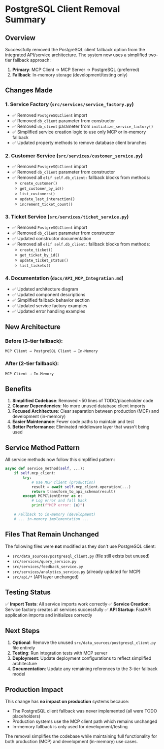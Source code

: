 # PostgreSQL Client Removal Summary

## Overview

Successfully removed the PostgreSQL client fallback option from the integrated API/service architecture. The system now uses a simplified two-tier fallback approach:

1. **Primary**: MCP Client → MCP Server → PostgreSQL (preferred)
2. **Fallback**: In-memory storage (development/testing only)

## Changes Made

### 1. Service Factory (`src/services/service_factory.py`)
- ✅ Removed `PostgreSQLClient` import
- ✅ Removed `db_client` parameter from constructor
- ✅ Removed `db_client` parameter from `initialize_service_factory()`
- ✅ Simplified service creation logic to use only MCP or in-memory fallback
- ✅ Updated property methods to remove database client branches

### 2. Customer Service (`src/services/customer_service.py`)
- ✅ Removed `PostgreSQLClient` import
- ✅ Removed `db_client` parameter from constructor
- ✅ Removed all `elif self.db_client:` fallback blocks from methods:
  - `create_customer()`
  - `get_customer_by_id()`
  - `list_customers()`
  - `update_last_interaction()`
  - `increment_ticket_count()`

### 3. Ticket Service (`src/services/ticket_service.py`)
- ✅ Removed `PostgreSQLClient` import
- ✅ Removed `db_client` parameter from constructor
- ✅ Updated constructor documentation
- ✅ Removed all `elif self.db_client:` fallback blocks from methods:
  - `create_ticket()`
  - `get_ticket_by_id()`
  - `update_ticket_status()`
  - `list_tickets()`

### 4. Documentation (`docs/API_MCP_Integration.md`)
- ✅ Updated architecture diagram
- ✅ Updated component descriptions
- ✅ Simplified fallback behavior section
- ✅ Updated service factory examples
- ✅ Updated error handling examples

## New Architecture

### Before (3-tier fallback):
```
MCP Client → PostgreSQL Client → In-Memory
```

### After (2-tier fallback):
```
MCP Client → In-Memory
```

## Benefits

1. **Simplified Codebase**: Removed ~50 lines of TODO/placeholder code
2. **Cleaner Dependencies**: No more unused database client imports
3. **Focused Architecture**: Clear separation between production (MCP) and development (in-memory)
4. **Easier Maintenance**: Fewer code paths to maintain and test
5. **Better Performance**: Eliminated middleware layer that wasn't being used

## Service Method Pattern

All service methods now follow this simplified pattern:

```python
async def service_method(self, ...):
    if self.mcp_client:
        try:
            # Use MCP client (production)
            result = await self.mcp_client.operation(...)
            return transform_to_api_schema(result)
        except MCPClientError as e:
            # Log error and fall back
            print(f"MCP error: {e}")
    
    # Fallback to in-memory (development)
    # ... in-memory implementation ...
```

## Files That Remain Unchanged

The following files were **not** modified as they don't use PostgreSQL client:
- `src/data_sources/postgresql_client.py` (file still exists but unused)
- `src/services/query_service.py`
- `src/services/feedback_service.py`
- `src/services/analytics_service.py` (already updated for MCP)
- `src/api/*` (API layer unchanged)

## Testing Status

✅ **Import Tests**: All service imports work correctly
✅ **Service Creation**: Service factory creates all services successfully
✅ **API Startup**: FastAPI application imports and initializes correctly

## Next Steps

1. **Optional**: Remove the unused `src/data_sources/postgresql_client.py` file entirely
2. **Testing**: Run integration tests with MCP server
3. **Deployment**: Update deployment configurations to reflect simplified architecture
4. **Documentation**: Update any remaining references to the 3-tier fallback model

## Production Impact

This change has **no impact on production** systems because:
- The PostgreSQL client fallback was never implemented (all were TODO placeholders)
- Production systems use the MCP client path which remains unchanged
- In-memory fallback is only used for development/testing

The removal simplifies the codebase while maintaining full functionality for both production (MCP) and development (in-memory) use cases.
